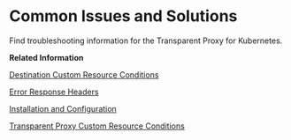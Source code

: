 <!-- loio90926dad6e484b7c9906717e2d1b86fa -->

# Common Issues and Solutions

Find troubleshooting information for the Transparent Proxy for Kubernetes.

**Related Information**  


[Destination Custom Resource Conditions](destination-custom-resource-conditions-0ae7d20.md "Find an overview of destination custom resource conditions for the Transparent Proxy for Kubernetes.")

[Error Response Headers](error-response-headers-2b3a572.md "")

[Installation and Configuration](installation-and-configuration-5d10b7c.md "Find troubleshooting information for installation and configuration of the Transparent Proxy for Kubernetes.")

[Transparent Proxy Custom Resource Conditions](transparent-proxy-custom-resource-conditions-d75e31e.md "")

